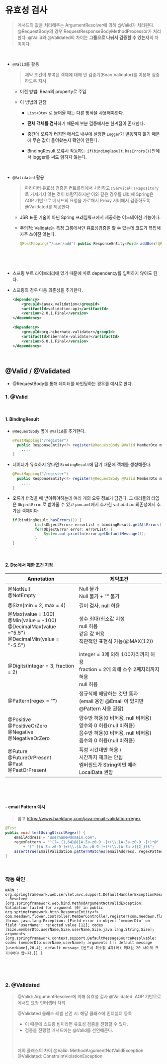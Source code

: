# 유효성 검사

> 메서드의 값을 처리해주는 ArgumentResolver에 의해 @Valid가 처리된다.
> @RequestBody의 경우 RequestResponseBodyMethodProcessor가 처리한다.
> @Valid와 @Validated의 차이는 **그룹으로 나눠서 검증할 수 있는지**의 차이이다.

​             

* `@Valid`를 활용

  > 제약 조건이 부여된 객체에 대해 빈 검증기(Bean Validator)를 이용해 검증하도록 지시

  * 이전 방법: Bean의 property로 주입

  * 이 방법의 단점

    * `List<Dto>` 로 들어올 때는 다른 방식을 사용해야한다. 

    * **전체 객체를 검사**하기 때문에 부분 검증에서는 한계점이 존재한다.

    * 중간에 오류가 터지면 메서드 내부에 설정한 `Logger`가 발동하지 않기 때문에 무슨 값이 들어왔는지 확인이 안된다.

    * BindingResult 오류시 작동하는 `if(bindingResult.hasErrors())`안에서 logger를 써도 읽히지 않는다.

      ​          

* `@Validated` 활용

  > 파라미터 유효성 검증은 컨트롤러에서 처리하고 `@Service`나 `@Repository`로 가져가지 않는 것이 바람직하지만 이와 같은 경우를 대비해 Spring은 AOP 기반으로 메서드의 요청을 가로채서 Proxy 서버에서 검증하도록 @Validated를 제공한다.

  * JSR 표준 기술이 아닌 Spring 프레임워크에서 제공하는 어노테이션 기능이다.

  * 주의점: Validate는 특정 그룹에서만 유효성검증을 할 수 있는데 코드가 복잡해 자주 쓰이진 않는다.

    ```java
    @PostMapping("/user/add") public ResponseEntity<Void> addUser(@RequestBody @Validated(UserValidationGroup.class) UserRequestDto userRequestDto) { ... }
    ```

    ​                  

  ​             

* 스프링 부트 라이브러리에 있기 때문에 따로 dependency를 입력하지 않아도 된다.

* 스프링의 경우 다음 의존성을 추가한다.

  ```xml
  <dependency>
      <groupId>javax.validation</groupId>
      <artifactId>validation-api</artifactId>
      <version>2.0.1.Final</version>
  </dependency>
          
  <dependency>
      <groupId>org.hibernate.validator</groupId>
      <artifactId>hibernate-validator</artifactId>
      <version>6.0.1.Final</version>
  </dependency>
  ```

​               

## @Valid / @Validated

* @RequestBody를 통해 데이터를 바인딩하는 경우를 예시로 한다.



### 1. @Valid

​               

#### 1. BindingResult

* `@RequestBody` 옆에 `@Valid`를 추가한다.

  ```java
  @PostMapping("/register")
  	public ResponseEntity<?> register(@RequestBody @Valid MemberDto member, Model model) throws Exception{
      ....
  }  
  ```

* 데이터가 유효하지 않다면 `BindingResult`에 담기 때문에 객체를 생성해준다.

  ```java
  @PostMapping("/register")
  	public ResponseEntity<?> register(@RequestBody @Valid MemberDto member, Model model, BindingResult bindingResult) throws Exception{
      ....
  }  
  ```

* 오류가 터졌을 때 받아줘야하는데 여러 개의 오류 정보가 담긴다. 그 에러들의 타입은 `ObjectError`로   받아줄 수 있고 `pom.xml`에서 추가한 `validation`의존성에서 추가된 객체이다.

  ```java
  if(bindingResult.hasErrors()) {
  			List<ObjectError> errorList = bindingResult.getAllErrors();
  			for(ObjectError error: errorList) {
  				System.out.println(error.getDefaultMessage());
  			}
  }
  ```

  ​                 

#### 2. Dto에서 제한 조건 지정

| Annotation                                                   | 제약조건                                                     |
| ------------------------------------------------------------ | ------------------------------------------------------------ |
| @NotNull<br />@NotEmpty                                      | Null 불가<br />Null 불가 + "" 불가                           |
| @Size(min = 2, max = 4)                                      | 길이 검사, null 허용                                         |
| @Max(value = 100)<br />@Min(value = -100)<br />@DecimalMax(value ="5.5")<br />@DecimalMin(value = "-5.5") | 정수 최대/최소값 지정<br />null 허용<br />같은 값 허용<br />직관적인 표현식 가능(@MAX(12)) |
| @Digits(integer = 3, fraction = 2)                           | integer = 3에 의해 100자리까지 허용<br />fraction = 2에 의해 소수 2째자리까지 허용<br />null 허용 |
| @Pattern(regex = "")                                         | 정규식에 해당하는 것만 통과<br />(email 용인 @Email 이 있지만 @Pattern 사용 권장) |
| @Positive<br />@PositiveOrZero<br />@Negative<br />@NegativeOrZero | 양수만 허용(0 비허용, null 비허용)<br />양수와 0 허용(null 비허용)<br />음수만 허용(0 비허용, null 비허용)<br />음수와 0 허용(null 비허용) |
| @Future<br />@FutureOrPresent<br />@Past<br />@PastOrPresent | 특정 시간대만 허용 / <br />시간까지 체크는 안됨<br />멤버필드가 String이면 에러<br />LocalData 권장 |



​                    

​           

#### - email Pattern 예시

> 참고 https://www.baeldung.com/java-email-validation-regex 

```java
@Test
public void testUsingStrictRegex() {
    emailAddress = "username@domain.com";
    regexPattern = "^(?=.{1,64}@)[A-Za-z0-9_-]+(\\.[A-Za-z0-9_-]+)*@" 
        + "[^-][A-Za-z0-9-]+(\\.[A-Za-z0-9-]+)*(\\.[A-Za-z]{2,})$";
    assertTrue(EmailValidation.patternMatches(emailAddress, regexPattern));
}
```

​                 

### 작동 확인

```
WARN : org.springframework.web.servlet.mvc.support.DefaultHandlerExceptionResolver - Resolved [org.springframework.web.bind.MethodArgumentNotValidException: Validation failed for argument [0] in public org.springframework.http.ResponseEntity<?> com.meedawn.flower.controller.MemberController.register(com.meedawn.flower.model.MemberDto,org.springframework.ui.Model,org.springframework.validation.BindingResult) throws java.lang.Exception: [Field error in object 'memberDto' on field 'userName': rejected value [12]; codes [Size.memberDto.userName,Size.userName,Size.java.lang.String,Size]; arguments [org.springframework.context.support.DefaultMessageSourceResolvable: codes [memberDto.userName,userName]; arguments []; default message [userName],20,4]; default message [반드시 최소값 4과(와) 최대값 20 사이의 크기이어야 합니다.]] ]
```

​                

​                   

### 2. @Validated

> @Valid: ArgumentResolver에 의해 유효성 검사
> @Validated: AOP 기반으로 메서드 요청 인터셉터 처리
>
> @Validated 클래스 레벨 선언 시: 해당 클래스에 인터셉터 등록
>
> * 이 때문에 스프링 빈이라면 유효성 검증을 진행할 수 있다.
> * 검증을 진행할 메서드에는 @Valid를 선언해준다.
>
> ​             
>
> 예외 클래스의 차이
> @Valid: MethodArgumentNotValidException
> @Validated: ConstraintViolationException

